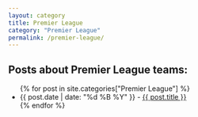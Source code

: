 ```yaml
---
layout: category
title: Premier League
category: "Premier League"
permalink: /premier-league/ 
---
```


<h2>Posts about Premier League teams:</h2>

<ul>
{% for post in site.categories["Premier League"] %}
  <li>{{ post.date | date: "%d %B %Y" }} - <a href="{{ post.url }}">{{ post.title }}</a></li>
{% endfor %}
</ul>
